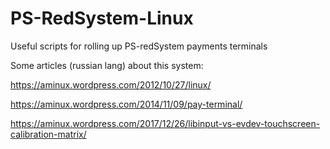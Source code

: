 # PS-RedSystem-Linux
Useful scripts for rolling up PS-redSystem payments terminals

Some articles (russian lang) about this system:

https://aminux.wordpress.com/2012/10/27/linux/

https://aminux.wordpress.com/2014/11/09/pay-terminal/

https://aminux.wordpress.com/2017/12/26/libinput-vs-evdev-touchscreen-calibration-matrix/
